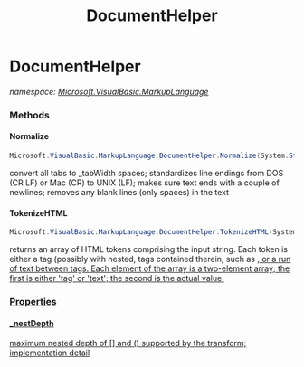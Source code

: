 ﻿---
title: DocumentHelper
---

# DocumentHelper
_namespace: [Microsoft.VisualBasic.MarkupLanguage](N-Microsoft.VisualBasic.MarkupLanguage.html)_





### Methods

#### Normalize
```csharp
Microsoft.VisualBasic.MarkupLanguage.DocumentHelper.Normalize(System.String)
```
convert all tabs to _tabWidth spaces; 
 standardizes line endings from DOS (CR LF) or Mac (CR) to UNIX (LF); 
 makes sure text ends with a couple of newlines; 
 removes any blank lines (only spaces) in the text

#### TokenizeHTML
```csharp
Microsoft.VisualBasic.MarkupLanguage.DocumentHelper.TokenizeHTML(System.String)
```
returns an array of HTML tokens comprising the input string. Each token is 
 either a tag (possibly with nested, tags contained therein, such 
 as <a href="<MTFoo>">, or a run of text between tags. Each element of the 
 array is a two-element array; the first is either 'tag' or 'text'; the second is 
 the actual value.


### Properties

#### _nestDepth
maximum nested depth of [] and () supported by the transform; implementation detail
